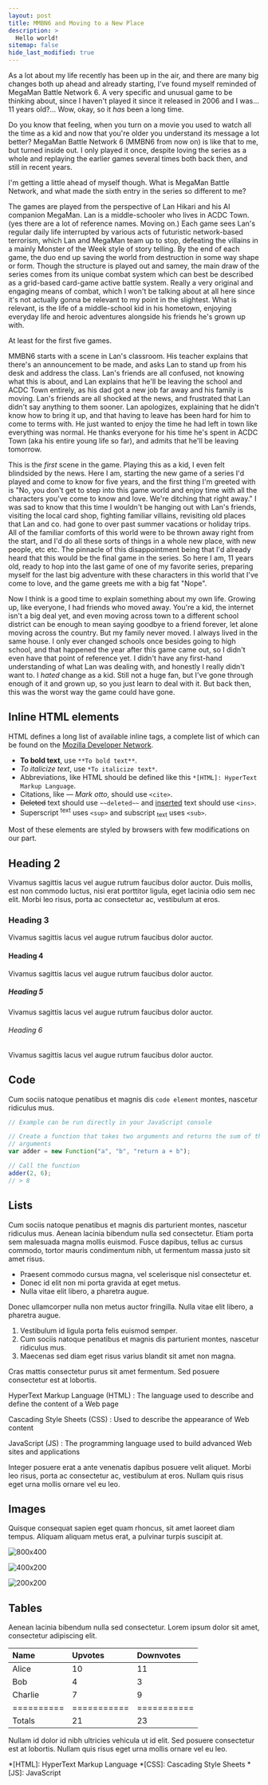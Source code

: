 ```yaml
---
layout: post
title: MMBN6 and Moving to a New Place
description: >
  Hello world!
sitemap: false
hide_last_modified: true
---
```


As a lot about my life recently has been up in the air, and there are many big changes both up ahead and already starting, I've found myself reminded of MegaMan Battle Network 6. A very specific and unusual game to be thinking about, since I haven't played it since it released in 2006 and I was... 11 years old?... Wow, okay, so it *has* been a long time.

Do you know that feeling, when you turn on a movie you used to watch all the time as a kid and now that you're older you understand its message a lot better? MegaMan Battle Network 6 (MMBN6 from now on) is like that to me, but turned inside out. I only played it once, despite loving the series as a whole and replaying the earlier games several times both back then, and still in recent years.

I'm getting a little ahead of myself though. What is MegaMan Battle Network, and what made the sixth entry in the series so different to me?

The games are played from the perspective of Lan Hikari and his AI companion MegaMan. Lan is a middle-schooler who lives in ACDC Town. (yes there are a lot of reference names. Moving on.) Each game sees Lan's regular daily life interrupted by various acts of futuristic network-based terrorism, which Lan and MegaMan team up to stop, defeating the villains in a mainly Monster of the Week style of story telling. By the end of each game, the duo end up saving the world from destruction in some way shape or form. Though the structure is played out and samey, the main draw of the series comes from its unique combat system which can best be described as a grid-based card-game active battle system. Really a very original and engaging means of combat, which I won't be talking about at all here since it's not actually gonna be relevant to my point in the slightest. What is relevant, is the life of a middle-school kid in his hometown, enjoying everyday life and heroic adventures alongside his friends he's grown up with.

At least for the first five games.

MMBN6 starts with a scene in Lan's classroom. His teacher explains that there's an announcement to be made, and asks Lan to stand up from his desk and address the class. Lan's friends are all confused, not knowing what this is about, and Lan explains that he'll be leaving the school and ACDC Town entirely, as his dad got a new job far away and his family is moving. Lan's friends are all shocked at the news, and frustrated that Lan didn't say anything to them sooner. Lan apologizes, explaining that he didn't know how to bring it up, and that having to leave has been hard for him to come to terms with. He just wanted to enjoy the time he had left in town like everything was normal. He thanks everyone for his time he's spent in ACDC Town (aka his entire young life so far), and admits that he'll be leaving tomorrow.

This is the *first* scene in the game. Playing this as a kid, I even felt blindsided by the news. Here I am, starting the new game of a series I'd played and come to know for five years, and the first thing I'm greeted with is "No, you don't get to step into this game world and enjoy time with all the characters you've come to know and love. We're ditching that right away." I was sad to know that this time I wouldn't be hanging out with Lan's friends, visiting the local card shop, fighting familiar villains, revisiting old places that Lan and co. had gone to over past summer vacations or holiday trips. All of the familiar comforts of this world were to be thrown away right from the start, and I'd do all these sorts of things in a whole new place, with new people, etc etc. The pinnacle of this disappointment being that I'd already heard that this would be the final game in the series. So here I am, 11 years old, ready to hop into the last game of one of my favorite series, preparing myself for the last big adventure with these characters in this world that I've come to love, and the game greets me with a big fat "Nope".

Now I think is a good time to explain something about my own life. Growing up, like everyone, I had friends who moved away. You're a kid, the internet isn't a big deal yet, and even moving across town to a different school district can be enough to mean saying goodbye to a friend forever, let alone moving across the country. But my family never moved. I always lived in the same house. I only ever changed schools once besides going to high school, and that happened the year after this game came out, so I didn't even have that point of reference yet. I didn't have any first-hand understanding of what Lan was dealing with, and honestly I really didn't want to. I *hated* change as a kid. Still not a huge fan, but I've gone through enough of it and grown up, so you just learn to deal with it. But back then, this was the worst way the game could have gone.






## Inline HTML elements

HTML defines a long list of available inline tags, a complete list of which can be found on the [Mozilla Developer Network](https://developer.mozilla.org/en-US/docs/Web/HTML/Element).

- **To bold text**, use `**To bold text**`.
- *To italicize text*, use `*To italicize text*`.
- Abbreviations, like HTML should be defined like this `*[HTML]: HyperText Markup Language`.
- Citations, like <cite>&mdash; Mark otto</cite>, should use `<cite>`.
- ~~Deleted~~ text should use `~~deleted~~` and <ins>inserted</ins> text should use `<ins>`.
- Superscript <sup>text</sup> uses `<sup>` and subscript <sub>text</sub> uses `<sub>`.

Most of these elements are styled by browsers with few modifications on our part.

## Heading 2
Vivamus sagittis lacus vel augue rutrum faucibus dolor auctor. Duis mollis, est non commodo luctus, nisi erat porttitor ligula, eget lacinia odio sem nec elit. Morbi leo risus, porta ac consectetur ac, vestibulum at eros.

### Heading 3
Vivamus sagittis lacus vel augue rutrum faucibus dolor auctor.

#### Heading 4
Vivamus sagittis lacus vel augue rutrum faucibus dolor auctor.

##### Heading 5
Vivamus sagittis lacus vel augue rutrum faucibus dolor auctor.

###### Heading 6
Vivamus sagittis lacus vel augue rutrum faucibus dolor auctor.

## Code

Cum sociis natoque penatibus et magnis dis `code element` montes, nascetur ridiculus mus.

~~~js
// Example can be run directly in your JavaScript console

// Create a function that takes two arguments and returns the sum of those
// arguments
var adder = new Function("a", "b", "return a + b");

// Call the function
adder(2, 6);
// > 8
~~~

## Lists

Cum sociis natoque penatibus et magnis dis parturient montes, nascetur ridiculus mus. Aenean lacinia bibendum nulla sed consectetur. Etiam porta sem malesuada magna mollis euismod. Fusce dapibus, tellus ac cursus commodo, tortor mauris condimentum nibh, ut fermentum massa justo sit amet risus.

* Praesent commodo cursus magna, vel scelerisque nisl consectetur et.
* Donec id elit non mi porta gravida at eget metus.
* Nulla vitae elit libero, a pharetra augue.

Donec ullamcorper nulla non metus auctor fringilla. Nulla vitae elit libero, a pharetra augue.

1. Vestibulum id ligula porta felis euismod semper.
2. Cum sociis natoque penatibus et magnis dis parturient montes, nascetur ridiculus mus.
3. Maecenas sed diam eget risus varius blandit sit amet non magna.

Cras mattis consectetur purus sit amet fermentum. Sed posuere consectetur est at lobortis.

HyperText Markup Language (HTML)
: The language used to describe and define the content of a Web page

Cascading Style Sheets (CSS)
: Used to describe the appearance of Web content

JavaScript (JS)
: The programming language used to build advanced Web sites and applications

Integer posuere erat a ante venenatis dapibus posuere velit aliquet. Morbi leo risus, porta ac consectetur ac, vestibulum at eros. Nullam quis risus eget urna mollis ornare vel eu leo.

## Images

Quisque consequat sapien eget quam rhoncus, sit amet laoreet diam tempus. Aliquam aliquam metus erat, a pulvinar turpis suscipit at.

![800x400](https://placehold.it/800x400 "Large example image")

![400x200](https://placehold.it/400x200 "Medium example image")

![200x200](https://placehold.it/200x200 "Small example image")

## Tables

Aenean lacinia bibendum nulla sed consectetur. Lorem ipsum dolor sit amet, consectetur adipiscing elit.

| Name     | Upvotes   | Downvotes |
|:---------|:----------|:----------|
| Alice    |        10 |        11 |
| Bob      |         4 |         3 |
| Charlie  |         7 |         9 |
|==========|===========|===========|
|Totals    |        21 |        23 |

Nullam id dolor id nibh ultricies vehicula ut id elit. Sed posuere consectetur est at lobortis. Nullam quis risus eget urna mollis ornare vel eu leo.

*[HTML]: HyperText Markup Language
*[CSS]: Cascading Style Sheets
*[JS]: JavaScript
